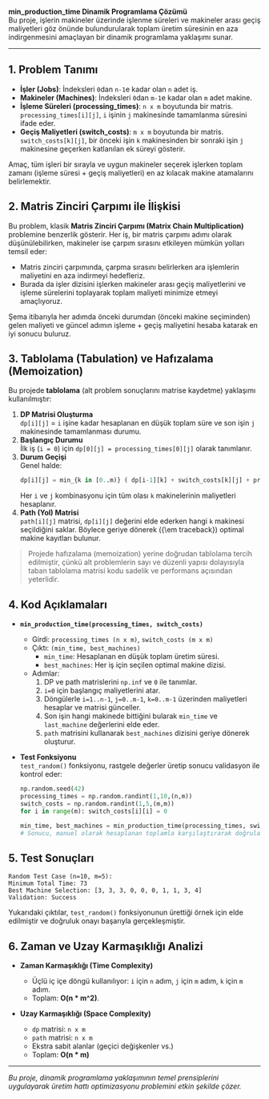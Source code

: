 **min_production_time Dinamik Programlama Çözümü**  
Bu proje, işlerin makineler üzerinde işlenme süreleri ve makineler arası geçiş maliyetleri göz önünde bulundurularak toplam üretim süresinin en aza indirgenmesini amaçlayan bir dinamik programlama yaklaşımı sunar.  

---

## 1. Problem Tanımı

- **İşler (Jobs)**: İndeksleri `0`dan `n-1`e kadar olan `n` adet iş.
- **Makineler (Machines)**: İndeksleri `0`dan `m-1`e kadar olan `m` adet makine.
- **İşleme Süreleri (processing_times)**: `n x m` boyutunda bir matris. `processing_times[i][j]`, `i` işinin `j` makinesinde tamamlanma süresini ifade eder.
- **Geçiş Maliyetleri (switch_costs)**: `m x m` boyutunda bir matris. `switch_costs[k][j]`, bir önceki işin `k` makinesinden bir sonraki işin `j` makinesine geçerken katlanılan ek süreyi gösterir.

Amaç, tüm işleri bir sırayla ve uygun makineler seçerek işlerken toplam zamanı (işleme süresi + geçiş maliyetleri) en az kılacak makine atamalarını belirlemektir.


## 2. Matris Zinciri Çarpımı ile İlişkisi

Bu problem, klasik **Matris Zinciri Çarpımı (Matrix Chain Multiplication)** problemine benzerlik gösterir. Her iş, bir matris çarpımı adımı olarak düşünülebilirken, makineler ise çarpım sırasını etkileyen mümkün yolları temsil eder:

- Matris zinciri çarpımında, çarpma sırasını belirlerken ara işlemlerin maliyetini en aza indirmeyi hedefleriz.
- Burada da işler dizisini işlerken makineler arası geçiş maliyetlerini ve işleme sürelerini toplayarak toplam maliyeti minimize etmeyi amaçlıyoruz.

Şema itibarıyla her adımda önceki durumdan (önceki makine seçiminden) gelen maliyeti ve güncel adımın işleme + geçiş maliyetini hesaba katarak en iyi sonucu buluruz.


## 3. Tablolama (Tabulation) ve Hafızalama (Memoization)

Bu projede **tablolama** (alt problem sonuçlarını matrise kaydetme) yaklaşımı kullanılmıştır:

1. **DP Matrisi Oluşturma**  
   `dp[i][j]` = `i` işine kadar hesaplanan en düşük toplam süre ve son işin `j` makinesinde tamamlanması durumu.
2. **Başlangıç Durumu**  
   İlk iş (`i = 0`) için `dp[0][j] = processing_times[0][j]` olarak tanımlanır.
3. **Durum Geçişi**  
   Genel halde:
   ```python
   dp[i][j] = min_{k in [0..m)} ( dp[i-1][k] + switch_costs[k][j] + processing_times[i][j] )
   ```
   Her `i` ve `j` kombinasyonu için tüm olası `k` makinelerinin maliyetleri hesaplanır.
4. **Path (Yol) Matrisi**  
   `path[i][j]` matrisi, `dp[i][j]` değerini elde ederken hangi `k` makinesi seçildiğini saklar. Böylece geriye dönerek ({\em traceback}) optimal makine kayıtları bulunur.

> Projede hafızalama (memoization) yerine doğrudan tablolama tercih edilmiştir, çünkü alt problemlerin sayı ve düzenli yapısı dolayısıyla taban tablolama matrisi kodu sadelik ve performans açısından yeterlidir.


## 4. Kod Açıklamaları

- **`min_production_time(processing_times, switch_costs)`**  
  - Girdi: `processing_times (n x m)`, `switch_costs (m x m)`  
  - Çıktı: `(min_time, best_machines)`
    - `min_time`: Hesaplanan en düşük toplam üretim süresi.
    - `best_machines`: Her iş için seçilen optimal makine dizisi.
  - Adımlar:
    1. DP ve path matrislerini `np.inf` ve `0` ile tanımlar.
    2. `i=0` için başlangıç maliyetlerini atar.
    3. Döngülerle `i=1..n-1`, `j=0..m-1`, `k=0..m-1` üzerinden maliyetleri hesaplar ve matrisi günceller.
    4. Son işin hangi makinede bittiğini bularak `min_time` ve `last_machine` değerlerini elde eder.
    5. `path` matrisini kullanarak `best_machines` dizisini geriye dönerek oluşturur.

- **Test Fonksiyonu**  
  `test_random()` fonksiyonu, rastgele değerler üretip sonucu validasyon ile kontrol eder:
  ```python
  np.random.seed(42)
  processing_times = np.random.randint(1,10,(n,m))
  switch_costs = np.random.randint(1,5,(m,m))
  for i in range(m): switch_costs[i][i] = 0

  min_time, best_machines = min_production_time(processing_times, switch_costs)
  # Sonucu, manuel olarak hesaplanan toplamla karşılaştırarak doğrular.
  ```


## 5. Test Sonuçları

```
Random Test Case (n=10, m=5):
Minimum Total Time: 73
Best Machine Selection: [3, 3, 3, 0, 0, 0, 1, 1, 3, 4]
Validation: Success
```

Yukarıdaki çıktılar, `test_random()` fonksiyonunun ürettiği örnek için elde edilmiştir ve doğruluk onayı başarıyla gerçekleşmiştir.


## 6. Zaman ve Uzay Karmaşıklığı Analizi

- **Zaman Karmaşıklığı (Time Complexity)**  
  - Üçlü iç içe döngü kullanılıyor: `i` için `n` adım, `j` için `m` adım, `k` için `m` adım.  
  - Toplam: **O(n \* m^2)**.

- **Uzay Karmaşıklığı (Space Complexity)**  
  - `dp` matrisi: `n x m`  
  - `path` matrisi: `n x m`  
  - Ekstra sabit alanlar (geçici değişkenler vs.)  
  - Toplam: **O(n \* m)**

---

*Bu proje, dinamik programlama yaklaşımının temel prensiplerini uygulayarak üretim hattı optimizasyonu problemini etkin şekilde çözer.*

